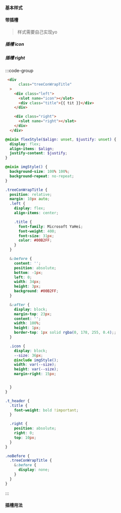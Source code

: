 #### 基本样式
<titBorder tit="这是一个标题Yo"/>
<template v-for="item in 1">
<br />
</template>

#### 带插槽
> 样式需要自己实现yo
##### 插槽 icon
<titBorder tit="这是一个icon Yo">
    <template #icon>icon</template>
</titBorder>

<template v-for="item in 2">
<br />
</template>

##### 插槽 right

<titBorder tit="这是一个right Yo">
    <template #right>right</template>
</titBorder>

:::code-group
```html
 <div
      class="treeConWrapTitle"
  >
    <div class="left">
      <slot name="icon"></slot>
      <div class="title">{{ tit }}</div>
    </div>

    <div class="right">
      <slot name="right"></slot>
    </div>
  </div>
```

```scss
@mixin flexStyle($align: unset, $justify: unset) {
  display: flex;
  align-items: $align;
  justify-content: $justify;
}

@mixin imgStyle() {
  background-size: 100% 100%;
  background-repeat: no-repeat;
}

.treeConWrapTitle {
  position: relative;
  margin: 10px auto;
  .left {
    display: flex;
    align-items: center;

    .title {
      font-family: Microsoft YaHei;
      font-weight: 400;
      font-size: 31px;
      color: #00B2FF;
    }
  }

  &:before {
    content: '';
    position: absolute;
    bottom: -1px;
    left: 0;
    width: 34px;
    height: 3px;
    background: #00B2FF;
  }

  &:after {
    display: block;
    margin-top: 23px;
    content: '';
    width: 100%;
    height: 1px;
    border-top: 1px solid rgba(0, 178, 255, 0.4);;
  }

  .icon {
    display: block;
    --size: 36px;
    @include imgStyle();
    width: var(--size);
    height: var(--size);
    margin-right: 15px;


  }
}

.t_header {
  .title {
    font-weight: bold !important;
  }

  .right {
    position: absolute;
    right: 0;
    top: 10px;
  }
}

.noBefore {
  .treeConWrapTitle {
    &:before {
      display: none;
    }
  }
}
```

:::

<template v-for="item in 1">
<br />

</template>

#### 插槽用法
<template v-for="item in 1">
<br />

</template>
<el-table
    height="200"
    style="width: 100%"
    :data="data.tableData"
>
<el-table-column label="名称" prop='name'>
</el-table-column>
<el-table-column label="描述" prop='desc'>
</el-table-column>

</el-table>


<script setup>
    import { reactive } from 'vue'
    import titBorder from "../../playgroud/tit-border.vue";

    const data = reactive({
        tableData: [
            {
               name: 'icon',
                desc: '左icon插槽',
            },
            {
               name: 'right',
                desc: '右侧插槽',
            }
        ]
    })
</script>

